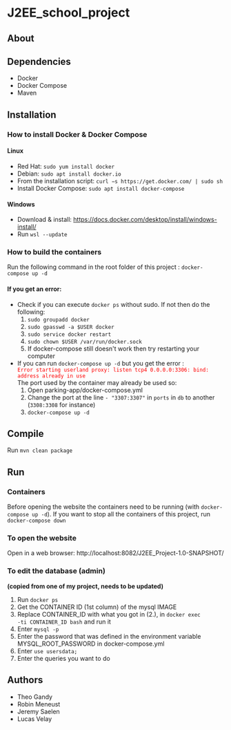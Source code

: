 # J2EE_school_project

## About


## Dependencies

- Docker
- Docker Compose
- Maven

## Installation

### How to install Docker & Docker Compose

#### Linux

- Red Hat: `sudo yum install docker `
- Debian: `sudo apt install docker.io`
- From the installation script: `curl −s https://get.docker.com/ | sudo sh`
- Install Docker Compose: `sudo apt install docker-compose`

#### Windows

- Download & install: https://docs.docker.com/desktop/install/windows-install/
- Run `wsl --update`

### How to build the containers


Run the following command in the root folder of this project : `docker-compose up -d`



#### If you get an error:

<ul> 
	<li>
		Check if you can execute <code>docker ps</code> without sudo. If not then do the following:
		<ol>
			<li><code>sudo groupadd docker</code></li>
			<li><code>sudo gpasswd -a $USER docker</code></li>
			<li><code>sudo service docker restart</code></li>
			<li><code>sudo chown $USER /var/run/docker.sock</code></li>
			<li>If docker-compose still doesn't work then try restarting your computer</li>
		</ol>
	</li>
	<li>
		If you can run <code>docker-compose up -d</code> but you get the error :<br>
		<code style="color:red">Error starting userland proxy: listen tcp4 0.0.0.0:3306: bind: address already in use</code><br>
		The port used by the container may already be used so:
		<ol>
			<li>Open parking-app/docker-compose.yml</li>
			<li>
				Change the port at the line <code>- "3307:3307"</code> in <code>ports</code> in <code>db</code> to another (<code>3308:3308</code> for instance)
			</li>
			<li>
				<code>docker-compose up -d</code>
			</li>
		</ol>
	</li>
</ul>


## Compile

Run `mvn clean package`

## Run

### Containers

Before opening the website the containers need to be running (with `docker-compose up -d`).
If you want to stop all the containers of this project, run `docker-compose down`


### To open the website

Open in a web browser: http://localhost:8082/J2EE_Project-1.0-SNAPSHOT/

### To edit the database (admin)

**(copied from one of my project, needs to be updated)**

1. Run <code>docker ps</code>
2. Get the CONTAINER ID (1st column) of the mysql IMAGE
3. Replace CONTAINER_ID with what you got in (2.), in <code>docker exec -ti CONTAINER_ID bash</code> and run it
4. Enter <code>mysql -p</code>
6. Enter the password that was defined in the environment variable MYSQL_ROOT_PASSWORD in docker-compose.yml
7. Enter <code>use usersdata;</code>
8. Enter the queries you want to do

## Authors

- Theo Gandy
- Robin Meneust
- Jeremy Saelen
- Lucas Velay
